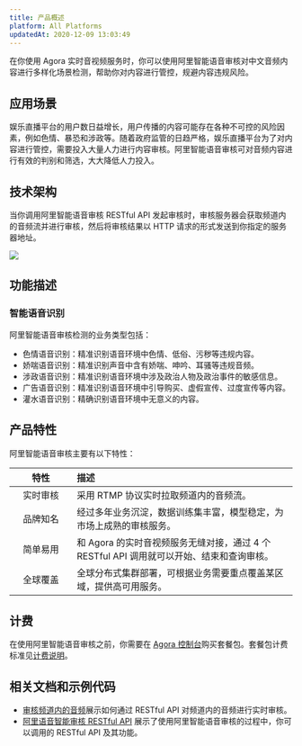 ```yaml
---
title: 产品概述
platform: All Platforms
updatedAt: 2020-12-09 13:03:49
---
```


在你使用 Agora 实时音视频服务时，你可以使用阿里智能语音审核对中文音频内容进行多样化场景检测，帮助你对内容进行管控，规避内容违规风险。

## 应用场景

娱乐直播平台的用户数日益增长，用户传播的内容可能存在各种不可控的风险因素，例如色情、暴恐和涉政等。随着政府监管的日趋严格，娱乐直播平台为了对内容进行管控，需要投入大量人力进行内容审核。阿里智能语音审核可对音频内容进行有效的判别和筛选，大大降低人力投入。

## 技术架构

当你调用阿里智能语音审核 RESTful API 发起审核时，审核服务器会获取频道内的音频流并进行审核，然后将审核结果以 HTTP 请求的形式发送到你指定的服务器地址。

![](https://web-cdn.agora.io/docs-files/1603178675220)

## 功能描述

### 智能语音识别

阿里智能语音审核检测的业务类型包括：

- 色情语音识别：精准识别语音环境中色情、低俗、污秽等违规内容。
- 娇喘语音识别：精准识别声音中含有娇喘、呻吟、耳骚等违规音频。
- 涉政语音识别：精准识别语音环境中涉及政治人物及政治事件的敏感信息。
- 广告语音识别：精准识别语音环境中引导购买、虚假宣传、过度宣传等内容。
- 灌水语音识别：精确识别语音环境中无意义的内容。

## 产品特性

阿里智能语音审核主要有以下特性：

| <span style="white-space:nowrap;">&emsp;&emsp;特性&emsp;&emsp;</span> | 描述                                                                                      |
| :-------------------------------------------------------------------: | :---------------------------------------------------------------------------------------- |
|                               实时审核                                | 采用 RTMP 协议实时拉取频道内的音频流。                                                    |
|                               品牌知名                                | 经过多年业务沉淀，数据训练集丰富，模型稳定，为市场上成熟的审核服务。                      |
|                               简单易用                                | 和 Agora 的实时音视频服务无缝对接，通过 4 个 RESTful API 调用就可以开始、结束和查询审核。 |
|                               全球覆盖                                | 全球分布式集群部署，可根据业务需要重点覆盖某区域，提供高可用服务。                        |

## 计费

在使用阿里智能语音审核之前，你需要在 [Agora 控制台](https://console.agora.io/)购买套餐包。套餐包计费标准见[计费说明](/cn/null/billing_ali_audio)。

## 相关文档和示例代码

- [审核频道内的音频](/cn/Audio%20Broadcast/quickstart_ali_audio)展示如何通过 RESTful API 对频道内的音频进行实时审核。
- [阿里语音智能审核 RESTful API](/cn/Audio%20Broadcast/restful_api_ali_audio) 展示了使用阿里智能语音审核的过程中，你可以调用的 RESTful API 及其功能。
